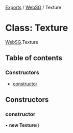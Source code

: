[Exports](../modules.md) / [WebSG](../modules/websg) / Texture

# Class: Texture

[WebSG](../modules/WebSG.md).Texture

## Table of contents

### Constructors

- [constructor](WebSG.Texture.md#constructor)

## Constructors

### constructor

• **new Texture**()
